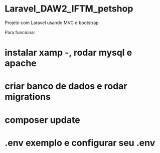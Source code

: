 # Laravel_DAW2_IFTM_petshop
 Projeto com Laravel usando MVC e bootstrap


Para funcionar 
# instalar xamp -, rodar mysql e apache
# criar banco de dados e rodar migrations
# composer update
# .env exemplo e configurar seu .env
